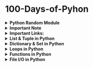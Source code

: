 # 100-Days-of-Pyhon

<details>
  <summary><b> Python Random Module</b></summary>
The random module in Python is a built-in module that provides various functions for generating random numbers and making random choices. It is commonly used for tasks such as generating random data, shuffling sequences, simulating random events, and more. The random module uses a pseudorandom number generator to produce random numbers.

You can import the random module using the following statement:
  ```python
import random
```
The <strong>random</strong> module provides the following functions:
  - <code>random():</code> Returns a random floating-point number between 0 and 1 (inclusive of 0, but exclusive of 1).
    ```python
    import random
    ```
  - <code>seed(a=None):</code> Initializes the random number generator with a seed value. If a is not specified, it uses the current system time.
    ```python
    import random
    
    random.seed(42)
    random_number = random.random()
    print(random_number)
    ```
  - <code>randrange(start, stop=None, step=1):</code> Returns a randomly selected element from the specified range. The start parameter is the starting point of the range (inclusive), stop is the endpoint of the range (exclusive), and step is the step value (optional).
    ```python
    import random
    
    random_number = random.randrange(1, 10, 2)
    print(random_number)
    ```
  - <code>randint(a, b):</code> Returns a random integer between a and b (inclusive of both a and b).
    ```python
    import random
    
    random_number = random.randint(1, 100)
    print(random_number)
    ```
  - <code>choice(seq):</code> Returns a randomly chosen element from a non-empty sequence seq, such as a list or a tuple.
    ```python
    import random
    
    my_list = [1, 2, 3, 4, 5]
    random_element = random.choice(my_list)
    print(random_element)
    ```
  - <code>shuffle(seq):</code> Randomly shuffles (rearranges) the elements in a sequence seq in place.
    ```python
    import random

    my_list = [1, 2, 3, 4, 5]
    random.shuffle(my_list)
    print(my_list)
    ```
  - <code>sample(population, k):</code> Returns a random selection of k unique elements from the specified population without replacement.
    ```python
    import random

    my_list = [1, 2, 3, 4, 5]
    random_selection = random.sample(my_list, 3)
    print(random_selection)
    ```
  - <code>random_uniform(a, b):</code> Returns a random floating-point number between a and b (inclusive of a, but exclusive of b).
    ```python
    import random

    random_number = random.random_uniform(0.5, 1.5)
    print(random_number)
    ```
  - <code>random_normal(mean=0.0, stddev=1.0):</code> Returns a random floating-point number with a normal distribution. The mean parameter is the mean value, and the stddev parameter is the standard deviation.
    ```python
    import random

    random_number = random.random_normal(mean=0, stddev=1)
    print(random_number)
    ```
  - <code>random_gauss(mean, stddev):</code> Equivalent to random.normalvariate(mean, stddev).
    ```python
    import random

    random_number = random.random_gauss(mean=0, stddev=1)
    print(random_number)
    ```
  - <code>getrandbits(k):</code> Returns a random integer with k random bits.
    ```python
    import random

    random_bits = random.getrandbits(4)
    print(random_bits)
    ```
  - <code>uniform(a, b):</code> Equivalent to random.uniform(a, b).
    ```python
    import random

    random_number = random.uniform(0.5, 1.5)
    print(random_number)
    ```
</details>

<details>
<summary><b>Important Note</b></summary>

+ <b>What do you mean by "Unhashable"?</b>
  An object is considered "unhashable" in Python if it is mutable, meaning its state can be modified after creation. Unhashable objects cannot be used as keys in dictionaries or as elements in sets because these data structures require elements to have stable and unique hash values. Examples of unhashable objects include lists, dictionaries, and other mutable types.
+ 
</details>

<details>
<summary><b>Important Links:</b></summary>


Here are some FREE resources that can help you learn end-to-end Python :

- 🎓 Learn Python: https://lnkd.in/eb4ke-9P
- 🔨 Python Projects: https://lnkd.in/eNWBfNzk
- 🚸 DSA with Python: http://bit.ly/3G3Dh0V
- 🌐 Learn Flask: https://lnkd.in/eqAg3jZP
- 🔧 Flask Projects: https://lnkd.in/eqnf7h-W
- 🔄 Learn REST API with Flask: https://lnkd.in/e-TTahQf
- 🧩 Learn Multithreading & Asyncio: https://lnkd.in/e_99Jiwp
- 🚦 Gunicorn & Nginx with Flask: https://lnkd.in/eWxgTNdB
- ✅ TDD with Python & Flask: https://lnkd.in/eMjweHuZ
- 📚 Basic RDBMS: https://lnkd.in/ebkPd8-q
- 🔍 Learn SQL: https://sqlbolt.com/ & W3Schools.com
- 🐘 PostgreSQL with Python: https://lnkd.in/esKUqNdt
- 🎁 Flask App with PostgreSQL: https://lnkd.in/eTzpcwNc
- 💻 Basics of Bash: https://lnkd.in/eZnG8cP6
- 🐳 Basics of Docker: https://lnkd.in/eFEK_aXW
- 🚢 Deploy Flask App with Docker: https://lnkd.in/eTjnFW8Y
- 🌟 GIT & GitHub: https://lnkd.in/ejshTxFw
- 🎨 Python Portfolio on Github: https://lnkd.in/eB2AanXj
- 📄 Python Resume Ideas: https://lnkd.in/e_Fb7uNi

</details>

<details>
<summary><b>List & Tuple in Python</b></summary>

### **Lists in Python**
---
A build-in data type that stores set of values. it can store elements of different types (integer, float, string, etc.).
</details>

<details>
<summary><b>Dictionary & Set in Python</b></summary>

### **Set in Python:**
---
Set is the collection of unordered items. Sets are mutable. But each element in the set must be unique & immutable. Set always ignore the duplicate items. Acceptable value of set:
+ boolean
+ int
+ float
+ str
+ tuple

**Note:** Set doesn't support list and dict. Beacuase list and dict are mutable. Set doesn't return error for duplicate items.
```python
#Syntax
mySet = {1,2,3,4,"Hello"}
```
```python
#create empty set
mySet = set()
```
#### **Set Methods:**
---
+ <code>set.add(el):</code> This method used to adds an element of the set.
  ```python
  #Create empty set
  mySet = set()

  #Add element into the set
  mySet.add("Python")
  mySet.add(121)

  #print set
  print(mySet)
  ```
+ <code>set.remove(el):</code> This method to remove a specific element.
  ```python
  mySet = {"Python","JavaScript",99,"Java"}
  mySet.remove("Python")
  print(mySet)
  ```
+ <code>set.clear():</code> This method used to removes all elements from the set.
  ```python
  mySet = {"Python","JavaScript",99,"Java"}
  mySet.clear()
  print(mySet)
  ```
+ <code>set.update(el):</code> This method to add multiple elements (iterable) to the set.
  ```python
  mySet = {"Python","JavaScript",99,"Java"}
  mySet.update([7, 8, 9])
  print(mySet)
  ```
+ <code>set.pop():</code> This method used to removes a random value.
  ```python
  mySet = {"Python","JavaScript",99,"Java"}
  print(mySet.pop())
  ```
+ <code>set.union(set2):</code> This method is used to perform the combines of two or more sets. The method returns a new set containing all unique elements from the sets involved.
  ```python
  mySet = {"Python","JavaScript",99}
  mySet2 = {7,8,"Java"}
  print(mySet.union(mySet2))
  ```
+ <code>set.intersection(set2):</code> This method is used to combines the common values of two or more sets.
  ```python
  mySet = {"Python","JavaScript",99}
  mySet2 = {7,99,"Python"}
  print(mySet.intersection(mySet2))
  ```
</details>

<details>
<summary><b>Loops in Python</b></summary>

### **While Loop:**
---

In Python, a while loop is used to repeatedly execute a block of code as long as a specified condition is true.

```python
#Syntax
while condition:
  #some code
```

```python
#Example
count = 1
while count<=5:
  print(count)
  count+=1

#Print from list
myList = ["ironman","spiderman","superman","batman"]
idx=0
while idx < len(myList):
  print(myList[idx])
  idx+=1
```

**Search for a number from tuple using loop:**

```python
  myTuple = (10,2,9,16,25)

  src=16
  i=0
  while i < (len(myTuple)):
    if myTuple[i]  == src:
      print("Search value present in index: ",i)
    i+=1
```
#### **Break & Continue:**
---
**<code>Break:</code>** It is used to terminate the loop when encountered.

```python
  myTuple = (10,2,9,16,25)

  src=16
  i=0
  while i < (len(myTuple)):
    if myTuple[i]  == src:
      print("Search value present in index: ",i)
      break
    i+=1
print("End of the loop")
```

**<code>Continue:</code>** It is used to terminates execution in the current iteration & continues execution of the loop with the next iteration.

```python
i = 1
while i<=5:
    if(i==3):
        i+=1
        continue
    print(i)
    i+=1
print("End of the loop")
```
### **For Loop:**
---
"For Loop" used for sequential traversal. For traversing list, string, tuples etc.

**Syntax:**
```python
for variable in iterable:
  #some work


#for loop with else:
for variable in iterable:
  #some work
else:
  #work when loop ends
```
**Example:**
```python
myList = [10,20,30,40]
for ele in myList:
  print(ele)
```
```python
myList = [10,20,30,40]
for ele in myList:
  print(ele)
else:
  print("End loop")
```

#### **range():**
---
Range functions returns a sequence of numbers, starting from 0 by default, and increments by 1 (by default), and stops before a specified number.
```python
range(start?,stop,step?)
```
```python
for el in range(5):
  print(el)

for el in range(1,5):
  print(el)

for el in range(1,5,2):
  print(el)
```

#### **Pass Statement:**
---
"pass" is a null statement that does nothing. It is used as a placeholder for future code.

```python
#Syntax
for el in range(10):
  pass
```
</details>

<details>
<summary><b>Functions in Python</b></summary>
A function is a block of reusable code that performs a specific task. Functions help in organizing code, making it more modular, readable, and easier to maintain.

```python
#Syntax
def func_name(param1, param2..):
  #some work
  return val

func_name(arg1, arg2) #function call
```
```python
myList = [2,3,4,5]
def myFunction(myList):
    for item in myList:
        print(item, end=" ")
myFunction(myList)
```

Mainly there are two types of function in python:
+ <b>Built-in Functions:</b> These are functions that are built into the Python language and are always available for use without the need to import any module. Examples include <code>print(), len(), range(), type(), sum(),</code> etc.
+ <b>User defined Functions: </b>These are functions defined by the user to perform specific tasks. You define them using the <code> def</code> keyword followed by the function name and parameters. These are the functions you create yourself to modularize your code and make it more readable and reusable.

### <b>Recursion</b>
---
Recursion in Python refers to the process in which a function calls itself directly or indirectly to solve a problem. Here a function calls itself repeatedly.


</details>

<details>
<summary><b>File I/O in Python</b></summary>

Python refers to the process of reading from and writing to files on the file system. Python provides several built-in functions and methods for performing file I/O operations.

#### <b>Types of all files:</b>
+ Text Files: .txt, .docx, .log etc.
+ Binary Files: .mp4, .mov, .png, .jpeg etc.

#### **Character & Meaning:**
+ <code>'r' :</code> open for reading(default)
+ <code>'r+' :</code> open and writing, it overwrite the file from starting not truncating the file.
+ <code>'w' :</code> open for writing, truncating the file first
+ <code>'w+' :</code> read and overwrite file, also truncating
+ <code>'x' :</code> create a new file and open it for writing
+ <code>'a' :</code> open for writing, appending to the end of the file if it exists
+ <code>'a+' :</code> read and append file
+ <code>'b' :</code> binary mode
+ <code>'t' :</code> text mode (default)
+ <code>'+' :</code> open a disk file for updating (reading and writing)

### <b>File I/O Operations</b>
---
### <b>Opening a File:</b>
To open a file in Python, we use the open() function, which takes two arguments: the file path and the mode. The mode specifies whether we want to read from ('r'), write to ('w'), or append to ('a') the file, among other options.
```python
#Syntax
file = open("file_name", "mode")
```

```python
#Another Syntax
with open("demo.txt", "a") as file:
  data = file.read()
```

```python
#Example
file = open('demo.txt', 'r')
data = file.read()
#Or
with open('demo.txt', 'r') as file:
  data = file.read()
```

### <b>Reading a File:</b>
Once the file is opened, you can read its contents using methods like <code>read(), readline(), or readlines().</code>

```python
# Read the entire contents of the file
content = file.read()
print(content)

# Read one line at a time
line = file.readline()
print(line)

# Read all lines into a list
lines = file.readlines()
print(lines)
```
### <b>Read & Write FIle:</b>
The <code>'r+' </code> mode in file handling refers to opening a file for both reading and writing without truncating the file. When you open a file in <code> 'r+' </code> mode, the file must exist; otherwise, Python will raise a FileNotFoundError.

```python
file = open('example.txt', 'r+')

# Reading data
print("Reading data:")
print(file.read())

# Moving the file pointer
file.seek(0)  # Move the pointer to the beginning of the file

# Writing data
file.write("Appending some more data.\n")

file.close()
```
### <b>Writing a File:</b>
To write data to a file, we need to open it in write mode ('w'). we can then use the write() method to write data to the file. When we write a file that time it overwrites the entire file. That means it remove the all previous text then write/add new text.

```python
# Open a file for writing
file = open('example.txt', 'w')

# Write data to the file
file.write("Hello, world!\n")
file.write("This is a test.\n")

# Close the file
file.close()
```
### <b>Read & Write File:</b>
The 'w+' mode in file handling refers to opening a file for both reading and writing. When you open a file in 'w+' mode, the file is created if it doesn't exist, or if it already exists, its contents are overwritten.

```python
file = open('example.txt', 'w+')

# Writing data
file.write("Writing some data.\n")

# Reading data
file.seek(0)  # Move the pointer to the beginning of the file
print("Reading data:")
print(file.read())

file.close()
```

### <b>Appending to a File:</b>
To append data to an existing file, we open it in append mode ('a'). We can then use the write() method as with write mode. When we append data, that data add at the end of the file.

```python
file = open("example.txt","a")
file.write("This is append method.")
file.close()
```

### <b>Read and Append File:</b>
The 'a+' mode in file handling refers to opening a file for both reading and appending. When we open a file in 'a+' mode, the file's pointer is initially positioned at the end of the file, so any write operations will append data to the end of the file. 

```python
file = open('File Operation/demo.txt', 'a+')

# Reading existing content
print("Reading existing content:")
file.seek(0)  # Move the pointer to the beginning of the file
print(file.read())

# Appending data
file.write("Appending some more data.\n")

file.close()
```


### <b>Deleting a File</b>
---
To delete a file in Python, we can use the os module. Module (like a code library) is a file written by another programmer that generally has a functions we can use.

```python
import os
os.remove(filename)
```
### <b>Practice some question</b>
---

<b>Qs. Finding Word form the file:</b>

```python
word = "Python"
with open("file.txt", "r") as f:
  data = f.read()
  if(word in data):
    print("Found")
  else:
    print("Not Found")
```

<b>Qs. Replae word from file</b>

```python
with open("file.txt", "r") as f:
  data = f.read()

new_data = data.replace("Java", "Python")
print(new_data)
```

<b>Qs. Find in which line of the file does the word "python" occur first.</b>

```python
def check_for_line():
  word = "python"
  data = True
  line_no = 1
  with open("file.txt","r") as f:
    while data:
      data = f.readline()
      if(word in data):
        print(line_no)
        return
      line_no +=1
  return print("Not found")

check_for_line()
```

</details>
